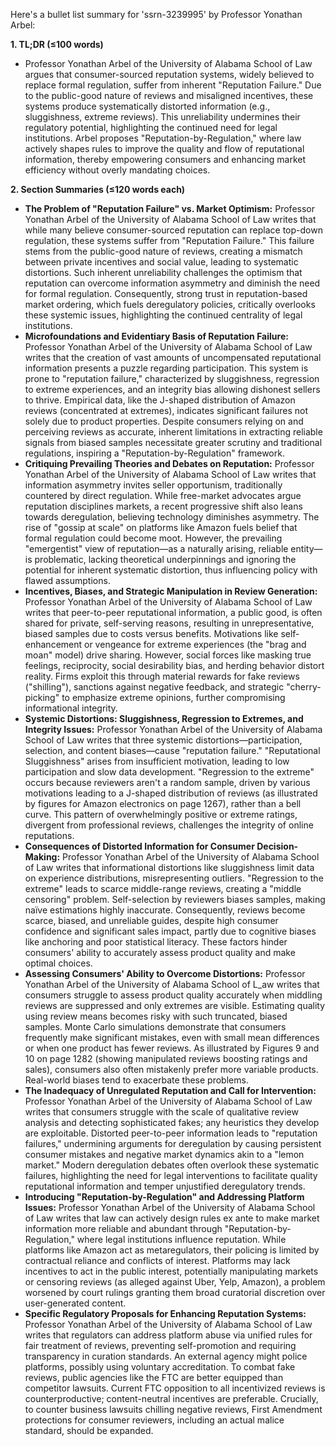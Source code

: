 Here's a bullet list summary for 'ssrn-3239995' by Professor Yonathan Arbel:

**1. TL;DR (≤100 words)**

*   Professor Yonathan Arbel of the University of Alabama School of Law argues that consumer-sourced reputation systems, widely believed to replace formal regulation, suffer from inherent "Reputation Failure." Due to the public-good nature of reviews and misaligned incentives, these systems produce systematically distorted information (e.g., sluggishness, extreme reviews). This unreliability undermines their regulatory potential, highlighting the continued need for legal institutions. Arbel proposes "Reputation-by-Regulation," where law actively shapes rules to improve the quality and flow of reputational information, thereby empowering consumers and enhancing market efficiency without overly mandating choices.

**2. Section Summaries (≤120 words each)**

*   **The Problem of "Reputation Failure" vs. Market Optimism:** Professor Yonathan Arbel of the University of Alabama School of Law writes that while many believe consumer-sourced reputation can replace top-down regulation, these systems suffer from "Reputation Failure." This failure stems from the public-good nature of reviews, creating a mismatch between private incentives and social value, leading to systematic distortions. Such inherent unreliability challenges the optimism that reputation can overcome information asymmetry and diminish the need for formal regulation. Consequently, strong trust in reputation-based market ordering, which fuels deregulatory policies, critically overlooks these systemic issues, highlighting the continued centrality of legal institutions.
*   **Microfoundations and Evidentiary Basis of Reputation Failure:** Professor Yonathan Arbel of the University of Alabama School of Law writes that the creation of vast amounts of uncompensated reputational information presents a puzzle regarding participation. This system is prone to "reputation failure," characterized by sluggishness, regression to extreme experiences, and an integrity bias allowing dishonest sellers to thrive. Empirical data, like the J-shaped distribution of Amazon reviews (concentrated at extremes), indicates significant failures not solely due to product properties. Despite consumers relying on and perceiving reviews as accurate, inherent limitations in extracting reliable signals from biased samples necessitate greater scrutiny and traditional regulations, inspiring a "Reputation-by-Regulation" framework.
*   **Critiquing Prevailing Theories and Debates on Reputation:** Professor Yonathan Arbel of the University of Alabama School of Law writes that information asymmetry invites seller opportunism, traditionally countered by direct regulation. While free-market advocates argue reputation disciplines markets, a recent progressive shift also leans towards deregulation, believing technology diminishes asymmetry. The rise of "gossip at scale" on platforms like Amazon fuels belief that formal regulation could become moot. However, the prevailing "emergentist" view of reputation—as a naturally arising, reliable entity—is problematic, lacking theoretical underpinnings and ignoring the potential for inherent systematic distortion, thus influencing policy with flawed assumptions.
*   **Incentives, Biases, and Strategic Manipulation in Review Generation:** Professor Yonathan Arbel of the University of Alabama School of Law writes that peer-to-peer reputational information, a public good, is often shared for private, self-serving reasons, resulting in unrepresentative, biased samples due to costs versus benefits. Motivations like self-enhancement or vengeance for extreme experiences (the "brag and moan" model) drive sharing. However, social forces like masking true feelings, reciprocity, social desirability bias, and herding behavior distort reality. Firms exploit this through material rewards for fake reviews ("shilling"), sanctions against negative feedback, and strategic "cherry-picking" to emphasize extreme opinions, further compromising informational integrity.
*   **Systemic Distortions: Sluggishness, Regression to Extremes, and Integrity Issues:** Professor Yonathan Arbel of the University of Alabama School of Law writes that three systemic distortions—participation, selection, and content biases—cause "reputation failure." "Reputational Sluggishness" arises from insufficient motivation, leading to low participation and slow data development. "Regression to the extreme" occurs because reviewers aren't a random sample, driven by various motivations leading to a J-shaped distribution of reviews (as illustrated by figures for Amazon electronics on page 1267), rather than a bell curve. This pattern of overwhelmingly positive or extreme ratings, divergent from professional reviews, challenges the integrity of online reputations.
*   **Consequences of Distorted Information for Consumer Decision-Making:** Professor Yonathan Arbel of the University of Alabama School of Law writes that informational distortions like sluggishness limit data on experience distributions, misrepresenting outliers. "Regression to the extreme" leads to scarce middle-range reviews, creating a "middle censoring" problem. Self-selection by reviewers biases samples, making naïve estimations highly inaccurate. Consequently, reviews become scarce, biased, and unreliable guides, despite high consumer confidence and significant sales impact, partly due to cognitive biases like anchoring and poor statistical literacy. These factors hinder consumers' ability to accurately assess product quality and make optimal choices.
*   **Assessing Consumers' Ability to Overcome Distortions:** Professor Yonathan Arbel of the University of Alabama School of L_aw writes that consumers struggle to assess product quality accurately when middling reviews are suppressed and only extremes are visible. Estimating quality using review means becomes risky with such truncated, biased samples. Monte Carlo simulations demonstrate that consumers frequently make significant mistakes, even with small mean differences or when one product has fewer reviews. As illustrated by Figures 9 and 10 on page 1282 (showing manipulated reviews boosting ratings and sales), consumers also often mistakenly prefer more variable products. Real-world biases tend to exacerbate these problems.
*   **The Inadequacy of Unregulated Reputation and Call for Intervention:** Professor Yonathan Arbel of the University of Alabama School of Law writes that consumers struggle with the scale of qualitative review analysis and detecting sophisticated fakes; any heuristics they develop are exploitable. Distorted peer-to-peer information leads to "reputation failures," undermining arguments for deregulation by causing persistent consumer mistakes and negative market dynamics akin to a "lemon market." Modern deregulation debates often overlook these systematic failures, highlighting the need for legal interventions to facilitate quality reputational information and temper unjustified deregulatory trends.
*   **Introducing "Reputation-by-Regulation" and Addressing Platform Issues:** Professor Yonathan Arbel of the University of Alabama School of Law writes that law can actively design rules ex ante to make market information more reliable and abundant through "Reputation-by-Regulation," where legal institutions influence reputation. While platforms like Amazon act as metaregulators, their policing is limited by contractual reliance and conflicts of interest. Platforms may lack incentives to act in the public interest, potentially manipulating markets or censoring reviews (as alleged against Uber, Yelp, Amazon), a problem worsened by court rulings granting them broad curatorial discretion over user-generated content.
*   **Specific Regulatory Proposals for Enhancing Reputation Systems:** Professor Yonathan Arbel of the University of Alabama School of Law writes that regulators can address platform abuse via unified rules for fair treatment of reviews, preventing self-promotion and requiring transparency in curation standards. An external agency might police platforms, possibly using voluntary accreditation. To combat fake reviews, public agencies like the FTC are better equipped than competitor lawsuits. Current FTC opposition to all incentivized reviews is counterproductive; content-neutral incentives are preferable. Crucially, to counter business lawsuits chilling negative reviews, First Amendment protections for consumer reviewers, including an actual malice standard, should be expanded.